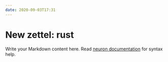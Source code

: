 ```yaml
---
date: 2020-09-03T17:31
---
```


# New zettel: rust

Write your Markdown content here. Read [neuron documentation](https://neuron.zettel.page/2011404.html) for syntax help.

